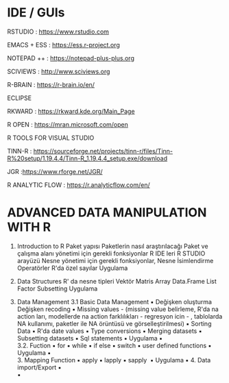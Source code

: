 

# IDE / GUIs

RSTUDIO : https://www.rstudio.com

EMACS + ESS : https://ess.r-project.org 

NOTEPAD ++ : https://notepad-plus-plus.org

SCIVIEWS : http://www.sciviews.org

R-BRAIN : https://r-brain.io/en/

ECLIPSE

RKWARD : https://rkward.kde.org/Main_Page

R OPEN : https://mran.microsoft.com/open

R TOOLS FOR VISUAL STUDIO

TINN-R : https://sourceforge.net/projects/tinn-r/files/Tinn-R%20setup/1.19.4.4/Tinn-R_1.19.4.4_setup.exe/download

JGR :https://www.rforge.net/JGR/

R ANALYTIC  FLOW : https://r.analyticflow.com/en/


# ADVANCED DATA MANIPULATION WITH R

1. Introduction to R
Paket yapısı
Paketlerin nasıl araştırılacağı
Paket ve çalışma alanı yönetimi için gerekli fonksiyonlar
R IDE leri
R STUDIO arayüzü
Nesne yönetimi için gerekli fonksiyonlar, 
Nesne İsimlendirme
Operatörler
R'da özel sayılar
Uygulama

2. Data Structures
R' da nesne tipleri
Vektör
Matris
Array
Data.Frame
List
Factor
Subsetting
Uygulama

3. Data Management
 3.1 Basic Data Management
 	▪	Değişken oluşturma
      Değişken recoding
	▪	Missing values - (missing value belirleme, R'da na action ları, modellerde na action farklılıkları - regresyon icin - , tablolarda NA kullanımı, paketler ile NA örüntüsü ve görselleştirilmesi)
	▪	Sorting Data
	▪	R'da date values
	▪	Type conversions
	▪	Merging datasets
	▪	Subsetting datasets
	▪	Sql statements
	▪	Uygulama
	▪	
3.2. Fuction
	▪	for
	▪	while
	▪	if else
	▪	switch
	▪	user defined functions
	▪	Uygulama
	▪	
	3.	Mapping Function
	▪	apply
	▪	lapply
	▪	sapply 
	▪	Uygulama
	▪	4. Data import/Export
	▪	
	▪	 
